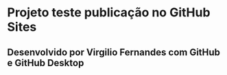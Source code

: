 # Projeto teste publicação no GitHub Sites

## Desenvolvido por Virgilio Fernandes com GitHub e GitHub Desktop